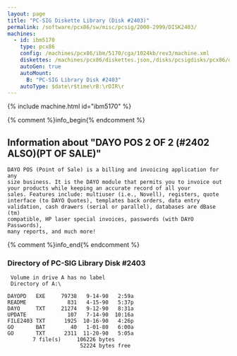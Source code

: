 ```yaml
---
layout: page
title: "PC-SIG Diskette Library (Disk #2403)"
permalink: /software/pcx86/sw/misc/pcsig/2000-2999/DISK2403/
machines:
  - id: ibm5170
    type: pcx86
    config: /machines/pcx86/ibm/5170/cga/1024kb/rev3/machine.xml
    diskettes: /machines/pcx86/diskettes.json,/disks/pcsigdisks/pcx86/diskettes.json
    autoGen: true
    autoMount:
      B: "PC-SIG Library Disk #2403"
    autoType: $date\r$time\rB:\rDIR\r
---
```


{% include machine.html id="ibm5170" %}

{% comment %}info_begin{% endcomment %}

## Information about "DAYO POS 2 OF 2 (#2402 ALSO)(PT OF SALE)"

    DAYO POS (Point of Sale) is a billing and invoicing application for any
    size business. It is the DAYO module that permits you to invoice out
    your products while keeping an accurate record of all your
    sales. Features include: multiuser (i.e., Novell), registers, quote
    interface (to DAYO Quotes), templates back orders, data entry
    validation, cash drawers (serial or parallel), databases are dBase (tm)
    compatible, HP laser special invoices, passwords (with DAYO Passwords),
    many reports, and much more!
{% comment %}info_end{% endcomment %}


### Directory of PC-SIG Library Disk #2403

     Volume in drive A has no label
     Directory of A:\

    DAYOPD   EXE     79738   9-14-90   2:59a
    README             831   4-15-90   5:37p
    DAYO     TXT     21274   9-12-90   8:31a
    UPDATE             107   7-14-90  10:16a
    FILE2403 TXT      1925  10-16-90   4:26p
    GO       BAT        40   1-01-80   6:00a
    GO       TXT      2311  11-20-90   5:05a
            7 file(s)     106226 bytes
                           52224 bytes free
